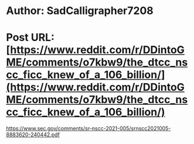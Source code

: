 # Author: SadCalligrapher7208
# Post URL: [https://www.reddit.com/r/DDintoGME/comments/o7kbw9/the_dtcc_nscc_ficc_knew_of_a_106_billion/](https://www.reddit.com/r/DDintoGME/comments/o7kbw9/the_dtcc_nscc_ficc_knew_of_a_106_billion/)


https://www.sec.gov/comments/sr-nscc-2021-005/srnscc2021005-8883620-240442.pdf